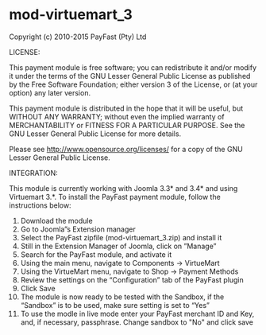 # mod-virtuemart_3

Copyright (c) 2010-2015 PayFast (Pty) Ltd

LICENSE:

This payment module is free software; you can redistribute it and/or modify it under the terms of the GNU Lesser General Public License as published by the Free Software Foundation; either version 3 of the License, or (at your option) any later version.

This payment module is distributed in the hope that it will be useful, but WITHOUT ANY WARRANTY; without even the implied warranty of MERCHANTABILITY or FITNESS FOR A PARTICULAR PURPOSE. See the GNU Lesser General Public License for more details.

Please see http://www.opensource.org/licenses/ for a copy of the GNU Lesser General Public License.

INTEGRATION:

This module is currently working with Joomla 3.3* and 3.4* and using Virtuemart 3.*. To install the PayFast payment module, follow the instructions below:

1. Download the module
2. Go to Joomla”s Extension manager
3. Select the PayFast zipfile (mod-virtuemart_3.zip) and install it
4. Still in the Extension Manager of Joomla, click on ”Manage”
5. Search for the PayFast module, and activate it
6. Using the main menu, navigate to Components -> VirtueMart
7. Using the VirtueMart menu, navigate to Shop -> Payment Methods
8. Review the settings on the “Configuration” tab of the PayFast plugin
9. Click Save
10. The module is now ready to be tested with the Sandbox, if the “Sandbox” is to be used, make sure setting is set to “Yes”
11. To use the modle in live mode enter your PayFast merchant ID and Key, and, if necessary, passphrase. Change sandbox to "No" and click save 